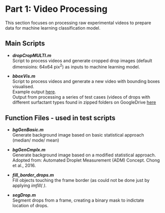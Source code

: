 # Part 1: Video Processing

This section focuses on processing raw experimental videos to prepare data for machine learning classification model.  

## Main Scripts   
+ ***dropCropMULTI.m***  
   Script to process videos and generate cropped drop images (default dimensioins: 64x64 pix<sup>2</sup>) as inputs to machine learning model.  

+ ***bboxVis.m***  
   Script to process videos and generate a new video with bounding boxes visualised.  
   Example output [here](https://drive.google.com/file/d/1jf9_tMAYZ_aVIAc4yB-KxjehLqjHWsHe/view?usp=sharing).  
   Output from processing a series of test cases (videos of drops with different surfactant types found in zipped folders on GoogleDrive [here](https://drive.google.com/drive/folders/1VXOg2uKROwx4l2nFKGY9KS2UDEXZLQVh?usp=sharing)

## Function Files - used in test scripts  
+ ***bgGenBasic.m***  
   Generate background image based on basic statistical approach (median/ mode/ mean)  
   
+ ***bgGenCmplx.m***  
   Generate background image based on a modified statistical approach. Adopted from: Automated Droplet Measurement (ADM) Concept. Chong et al., 2016.  
   
+ ***fill_border_drops.m***  
   Fill objects touching the frame border (as could not be done just by applying _imfill( )_.  
   
+ ***segDrop.m***  
   Segment drops from a frame, creating a binary mask to indictate location of drops.

